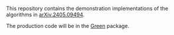This repository contains the demonstration implementations of the algorithms in [arXiv.2405.09494](https://arxiv.org/abs/2405.09494).

The production code will be in the [Green](https://github.com/Green-Phys) package.
